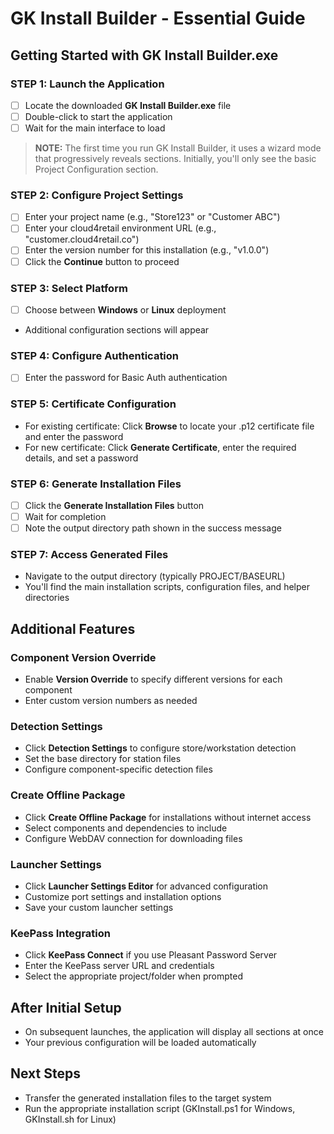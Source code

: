 # GK Install Builder - Essential Guide

## Getting Started with GK Install Builder.exe

### STEP 1: Launch the Application
- [ ] Locate the downloaded **GK Install Builder.exe** file
- [ ] Double-click to start the application
- [ ] Wait for the main interface to load

> **NOTE:** The first time you run GK Install Builder, it uses a wizard mode that progressively reveals sections. Initially, you'll only see the basic Project Configuration section.

### STEP 2: Configure Project Settings
- [ ] Enter your project name (e.g., "Store123" or "Customer ABC")
- [ ] Enter your cloud4retail environment URL (e.g., "customer.cloud4retail.co")
- [ ] Enter the version number for this installation (e.g., "v1.0.0")
- [ ] Click the **Continue** button to proceed

### STEP 3: Select Platform
- [ ] Choose between **Windows** or **Linux** deployment
- Additional configuration sections will appear

### STEP 4: Configure Authentication
- [ ] Enter the password for Basic Auth authentication

### STEP 5: Certificate Configuration
- For existing certificate: Click **Browse** to locate your .p12 certificate file and enter the password
- For new certificate: Click **Generate Certificate**, enter the required details, and set a password

### STEP 6: Generate Installation Files
- [ ] Click the **Generate Installation Files** button
- [ ] Wait for completion
- [ ] Note the output directory path shown in the success message

### STEP 7: Access Generated Files
- Navigate to the output directory (typically PROJECT/BASEURL)
- You'll find the main installation scripts, configuration files, and helper directories

## Additional Features

### Component Version Override
- Enable **Version Override** to specify different versions for each component
- Enter custom version numbers as needed

### Detection Settings
- Click **Detection Settings** to configure store/workstation detection
- Set the base directory for station files
- Configure component-specific detection files

### Create Offline Package
- Click **Create Offline Package** for installations without internet access
- Select components and dependencies to include
- Configure WebDAV connection for downloading files

### Launcher Settings
- Click **Launcher Settings Editor** for advanced configuration
- Customize port settings and installation options
- Save your custom launcher settings

### KeePass Integration
- Click **KeePass Connect** if you use Pleasant Password Server
- Enter the KeePass server URL and credentials
- Select the appropriate project/folder when prompted

## After Initial Setup
- On subsequent launches, the application will display all sections at once
- Your previous configuration will be loaded automatically

## Next Steps
- Transfer the generated installation files to the target system
- Run the appropriate installation script (GKInstall.ps1 for Windows, GKInstall.sh for Linux) 

